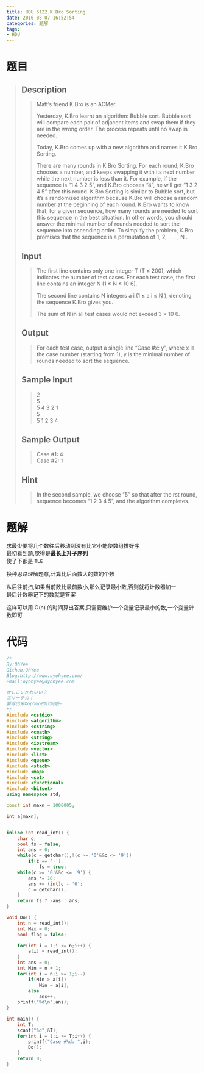 ```yaml
---
title: HDU 5122.K.Bro Sorting
date: 2016-08-07 16:52:54
categories: 题解
tags:
- HDU
---
```

# 题目
> 
> ## Description  
>> Matt’s friend K.Bro is an ACMer.   
>>   
>> Yesterday, K.Bro learnt an algorithm: Bubble sort. Bubble sort will compare each pair of adjacent items and swap them if they are in the wrong order. The process repeats until no swap is needed.   
>>   
>> Today, K.Bro comes up with a new algorithm and names it K.Bro Sorting.   
>>   
>> There are many rounds in K.Bro Sorting. For each round, K.Bro chooses a number, and keeps swapping it with its next number while the next number is less than it. For example, if the sequence is “1 4 3 2 5”, and K.Bro chooses “4”, he will get “1 3 2 4 5” after this round. K.Bro Sorting is similar to Bubble sort, but it’s a randomized algorithm because K.Bro will choose a random number at the beginning of each round. K.Bro wants to know that, for a given sequence, how many rounds are needed to sort this sequence in the best situation. In other words, you should answer the minimal number of rounds needed to sort the sequence into ascending order. To simplify the problem, K.Bro promises that the sequence is a permutation of 1, 2, . . . , N .  
>> <!--more-->  
> 
> ## Input  
>> The first line contains only one integer T (T ≤ 200), which indicates the number of test cases. For each test case, the first line contains an integer N (1 ≤ N ≤ 10 6).   
>>   
>> The second line contains N integers a i (1 ≤ a i ≤ N ), denoting the sequence K.Bro gives you.   
>>   
>> The sum of N in all test cases would not exceed 3 × 10 6.  
> 
> ## Output  
>> For each test case, output a single line “Case #x: y”, where x is the case number (starting from 1), y is the minimal number of rounds needed to sort the sequence.  
> 
> ## Sample Input  
>> 2  
>> 5  
>> 5 4 3 2 1  
>> 5  
>> 5 1 2 3 4  
> 
> ## Sample Output  
>> Case #1: 4  
>> Case #2: 1  
>>     
> ## Hint  
>>     
>> In the second sample, we choose “5” so that after the  rst round, sequence becomes “1 2 3 4 5”, and the algorithm completes.  

# 题解
求最少要将几个数往后移动到没有比它小能使数组排好序  
最初看到题,觉得是**最长上升子序列**  
使了下都是 `TLE`   

换种思路理解题意,计算比后面数大的数的个数  
  
从后往前扫,如果当前数比最前数小,那么记录最小数,否则就将计数器加一  
最后计数器记下的数就是答案  

这样可以用 O(n) 的时间算出答案,只需要维护一个变量记录最小的数,一个变量计数即可  

# 代码
```cpp K.Bro Sorting https://github.com/OhYee/sourcecode/tree/master/ACM 代码备份
/*
By:OhYee
Github:OhYee
Blog:http://www.oyohyee.com/
Email:oyohyee@oyohyee.com

かしこいかわいい？
エリーチカ！
要写出来Хорошо的代码哦~
*/
#include <cstdio>
#include <algorithm>
#include <cstring>
#include <cmath>
#include <string>
#include <iostream>
#include <vector>
#include <list>
#include <queue>
#include <stack>
#include <map>
#include <set>
#include <functional>
#include <bitset>
using namespace std;

const int maxn = 1000005;

int a[maxn];


inline int read_int() {
    char c;
    bool fs = false;
    int ans = 0;
    while(c = getchar(),!(c >= '0'&&c <= '9'))
        if(c == '-')
            fs = true;
    while(c >= '0'&&c <= '9') {
        ans *= 10;
        ans += (int)c - '0';
        c = getchar();
    }
    return fs ? -ans : ans;
}

void Do() {
    int n = read_int();
    int Max = 0;
    bool flag = false;

    for(int i = 1;i <= n;i++) {
        a[i] = read_int();
    }
    int ans = 0;
    int Min = n + 1;
    for(int i = n;i >= 1;i--)
        if(Min > a[i])
            Min = a[i];
        else
            ans++;
    printf("%d\n",ans);
}

int main() {
    int T;
    scanf("%d",&T);
    for(int i = 1;i <= T;i++) {
        printf("Case #%d: ",i);
        Do();
    }
    return 0;
}
```
